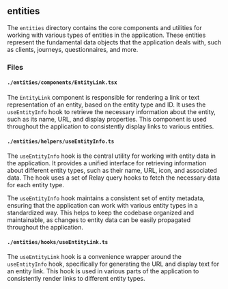 ## entities

The `entities` directory contains the core components and utilities for working with various types of entities in the application. These entities represent the fundamental data objects that the application deals with, such as clients, journeys, questionnaires, and more.

### Files

#### `./entities/components/EntityLink.tsx`

The `EntityLink` component is responsible for rendering a link or text representation of an entity, based on the entity type and ID. It uses the `useEntityInfo` hook to retrieve the necessary information about the entity, such as its name, URL, and display properties. This component is used throughout the application to consistently display links to various entities.

#### `./entities/helpers/useEntityInfo.ts`

The `useEntityInfo` hook is the central utility for working with entity data in the application. It provides a unified interface for retrieving information about different entity types, such as their name, URL, icon, and associated data. The hook uses a set of Relay query hooks to fetch the necessary data for each entity type.

The `useEntityInfo` hook maintains a consistent set of entity metadata, ensuring that the application can work with various entity types in a standardized way. This helps to keep the codebase organized and maintainable, as changes to entity data can be easily propagated throughout the application.

#### `./entities/hooks/useEntityLink.ts`

The `useEntityLink` hook is a convenience wrapper around the `useEntityInfo` hook, specifically for generating the URL and display text for an entity link. This hook is used in various parts of the application to consistently render links to different entity types.